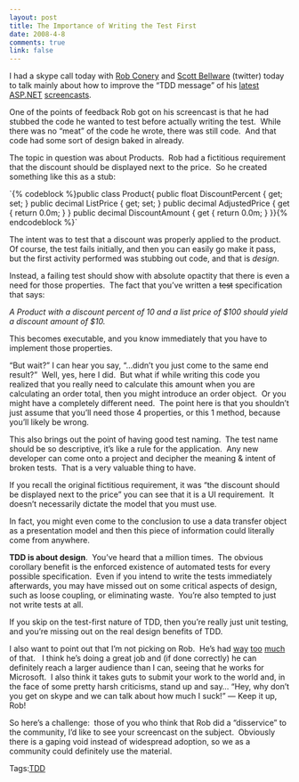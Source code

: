 ```yaml
--- 
layout: post
title: The Importance of Writing the Test First
date: 2008-4-8
comments: true
link: false
---
```

<p>I had a skype call today with <a href="http://blog.wekeroad.com/" target="_blank">Rob Conery</a> and <a href="http://twitter.com/sbellware" target="_blank">Scott Bellware</a>&nbsp;(twitter) today to talk mainly about how to improve the &ldquo;TDD message&rdquo; of his <a href="http://blog.wekeroad.com/mvc-storefront/mvc-storefront-part-1/" target="_blank">latest ASP.NET</a> <a href="http://blog.wekeroad.com/mvc-storefront/asp-net-mvc-mvc-storefront-part-2/" target="_blank">screencasts</a>.</p><p>One of the points of feedback Rob got on his screencast is that he had stubbed the code he wanted to test before actually writing the test.&nbsp; While there was no &ldquo;meat&rdquo; of the code he wrote, there was still code.&nbsp; And that code had some sort of design baked in already.</p><p>The topic in question was about Products.&nbsp; Rob had a fictitious requirement that the discount should be displayed next to the price.&nbsp; So he created something like this as a stub:</p><p>`{% codeblock %}public class Product{	public float DiscountPercent { get; set; }	public decimal ListPrice { get; set; } 	public decimal AdjustedPrice 	{ 		get { return 0.0m; }	}	public decimal DiscountAmount	{		get { return 0.0m; }	}}{% endcodeblock %}`<p>The intent was to test that a discount was properly applied to the product.&nbsp; Of course, the test fails initially, and then you can easily go make it pass, but the first activity performed was stubbing out code, and that is <em>design</em>.</p><p>Instead, a failing test should show with absolute opactity that there is even a need for those properties.&nbsp; The fact that you&rsquo;ve written a <strike>test</strike>&nbsp;specification that says:</p><p><em>A Product with a discount percent of 10 and a list price of $100 should yield a discount amount of $10.</em></p><p>This becomes executable, and you know immediately that you have to implement those properties.&nbsp; </p><p>&ldquo;But wait?&rdquo; I can hear you say, &ldquo;&hellip;didn&rsquo;t you just come to the same end result?&rdquo;&nbsp; Well, yes, here I did.&nbsp; But what if while writing this code you realized that you really need to calculate this amount when you are calculating an order total, then you might introduce an order object.&nbsp; Or you might have a completely different need.&nbsp; The point here is that you shouldn&rsquo;t just assume&nbsp;that you&rsquo;ll need those 4 properties, or this 1 method, because you&rsquo;ll likely be wrong.</p><p>This also brings out the point of having good test naming.&nbsp; The test name should be so descriptive, it&rsquo;s like a rule for the application.&nbsp; Any new developer can come onto a project and decipher the meaning &amp; intent of broken tests.&nbsp; That is a very valuable thing to have.</p><p>If you recall the original fictitious requirement, it was &ldquo;the discount should be displayed next to the price&rdquo; you can see that it is a UI requirement.&nbsp; It doesn&rsquo;t necessarily dictate the model that you must use.</p><p>In fact, you might even come to the conclusion to use a data transfer object as a presentation model and then this piece of information could literally come from anywhere.</p><p><strong>TDD is about design</strong>.&nbsp; You&rsquo;ve heard that a million times.&nbsp; The obvious corollary benefit is the enforced existence of automated tests for every possible specification.&nbsp; Even if you intend to write the tests immediately afterwards, you may have missed out on some critical aspects of design, such as loose coupling, or eliminating waste.&nbsp; You&rsquo;re also tempted to just not write tests at all.</p><p>If you skip on the test-first nature of TDD, then you&rsquo;re really just unit testing, and you&rsquo;re missing out on the real design benefits of TDD.</p><p>I also want to point out that I&rsquo;m not picking on Rob.&nbsp; He&rsquo;s had&nbsp;<a href="http://twitter.com/sbellware/statuses/785180922" target="_blank">way</a> <a href="http://twitter.com/sbellware/statuses/785181761" target="_blank">too</a> <a href="http://twitter.com/codinghorror/statuses/784783370" target="_blank">much</a> of that.&nbsp;&nbsp; I think he&rsquo;s doing a great job and (if done correctly) he can definitely reach a larger audience than I can, seeing that he works for Microsoft.&nbsp; I also think it takes guts to submit your work to the world and, in the face of some pretty harsh criticisms, stand up and say&hellip; &ldquo;Hey, why don&rsquo;t you get on skype and we can talk about how much I suck!&rdquo; &mdash; Keep it up, Rob!</p><p>So here&rsquo;s a challenge:&nbsp; those of you who think that Rob did a &ldquo;disservice&rdquo; to the community, I&rsquo;d like to see your screencast on the subject.&nbsp; Obviously there is a gaping void instead of widespread adoption, so we as a community could definitely use the material.</p><div class="bjtags">Tags:<a rel="tag" href="http://technorati.com/tag/TDD">TDD</a></div>
